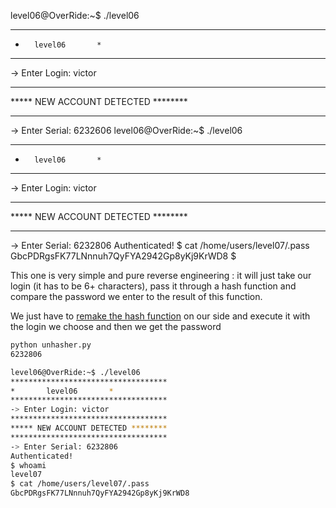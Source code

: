 level06@OverRide:~$ ./level06
***********************************
*		level06		  *
***********************************
-> Enter Login: victor
***********************************
***** NEW ACCOUNT DETECTED ********
***********************************
-> Enter Serial: 6232606
level06@OverRide:~$ ./level06
***********************************
*		level06		  *
***********************************
-> Enter Login: victor
***********************************
***** NEW ACCOUNT DETECTED ********
***********************************
-> Enter Serial: 6232806
Authenticated!
$ cat /home/users/level07/.pass
GbcPDRgsFK77LNnnuh7QyFYA2942Gp8yKj9KrWD8
$ 

This one is very simple and pure reverse engineering : it will just take our login (it has to be 6+ characters), pass it through a hash function and compare the password we enter to the result of this function.

We just have to [remake the hash function](./Ressources/unhasher.py) on our side and execute it with the login we choose and then we get the password

```bash
python unhasher.py 
6232806
```

```bash
level06@OverRide:~$ ./level06
***********************************
*		level06		  *
***********************************
-> Enter Login: victor
***********************************
***** NEW ACCOUNT DETECTED ********
***********************************
-> Enter Serial: 6232806
Authenticated!
$ whoami
level07
$ cat /home/users/level07/.pass
GbcPDRgsFK77LNnnuh7QyFYA2942Gp8yKj9KrWD8
```


